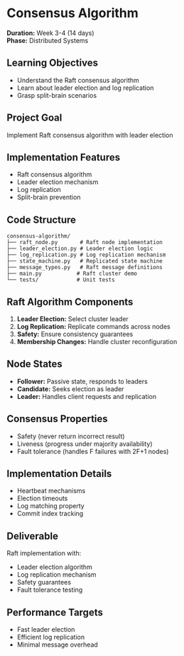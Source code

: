 # Consensus Algorithm

**Duration:** Week 3-4 (14 days)  
**Phase:** Distributed Systems

## Learning Objectives
- Understand the Raft consensus algorithm
- Learn about leader election and log replication
- Grasp split-brain scenarios

## Project Goal
Implement Raft consensus algorithm with leader election

## Implementation Features
- Raft consensus algorithm
- Leader election mechanism
- Log replication
- Split-brain prevention

## Code Structure
```
consensus-algorithm/
├── raft_node.py       # Raft node implementation
├── leader_election.py # Leader election logic
├── log_replication.py # Log replication mechanism
├── state_machine.py   # Replicated state machine
├── message_types.py   # Raft message definitions
├── main.py           # Raft cluster demo
└── tests/            # Unit tests
```

## Raft Algorithm Components
1. **Leader Election:** Select cluster leader
2. **Log Replication:** Replicate commands across nodes
3. **Safety:** Ensure consistency guarantees
4. **Membership Changes:** Handle cluster reconfiguration

## Node States
- **Follower:** Passive state, responds to leaders
- **Candidate:** Seeks election as leader
- **Leader:** Handles client requests and replication

## Consensus Properties
- Safety (never return incorrect result)
- Liveness (progress under majority availability)
- Fault tolerance (handles F failures with 2F+1 nodes)

## Implementation Details
- Heartbeat mechanisms
- Election timeouts
- Log matching property
- Commit index tracking

## Deliverable
Raft implementation with:
- Leader election algorithm
- Log replication mechanism
- Safety guarantees
- Fault tolerance testing

## Performance Targets
- Fast leader election
- Efficient log replication
- Minimal message overhead